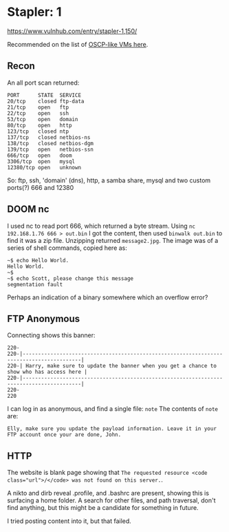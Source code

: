 # Stapler: 1

https://www.vulnhub.com/entry/stapler-1,150/

Recommended on the list of [OSCP-like VMs here](https://www.abatchy.com/2017/02/oscp-like-vulnhub-vms).

## Recon

An all port scan returned:

```
PORT      STATE  SERVICE
20/tcp    closed ftp-data
21/tcp    open   ftp
22/tcp    open   ssh
53/tcp    open   domain
80/tcp    open   http
123/tcp   closed ntp
137/tcp   closed netbios-ns
138/tcp   closed netbios-dgm
139/tcp   open   netbios-ssn
666/tcp   open   doom
3306/tcp  open   mysql
12380/tcp open   unknown
```

So: ftp, ssh, 'domain' (dns), http, a samba share, mysql and two custom ports(?) 666 and 12380

## DOOM nc

I used nc to read port 666, which returned a byte stream. Using `nc 192.168.1.76 666 > out.bin` I got the content, then used `binwalk out.bin` to find it was a zip file. Unzipping returned `message2.jpg`. The image was of a series of shell commands, copied here as:

```
~$ echo Hello World.
Hello World.
~$ 
~$ echo Scott, please change this message
segmentation fault
```

Perhaps an indication of a binary somewhere which an overflow error?

## FTP Anonymous

Connecting shows this banner:

```
220-
220-|-----------------------------------------------------------------------------------------|                                                                                                   
220-| Harry, make sure to update the banner when you get a chance to show who has access here |                                                                                                   
220-|-----------------------------------------------------------------------------------------|                                                                                                   
220-                                                                                                                                                                                              
220
```

I can log in as anonymous, and find a single file: `note` The contents of `note` are:

```
Elly, make sure you update the payload information. Leave it in your FTP account once your are done, John.
```

## HTTP

The website is blank page showing that `The requested resource <code class="url">/</code> was not found on this server.`. 

A nikto and dirb reveal .profile, and .bashrc are present, showing this is surfacing a home folder. A search for other files, and path traversal, don't find anything, but this might be a candidate for something in future.

I tried posting content into it, but that failed.

